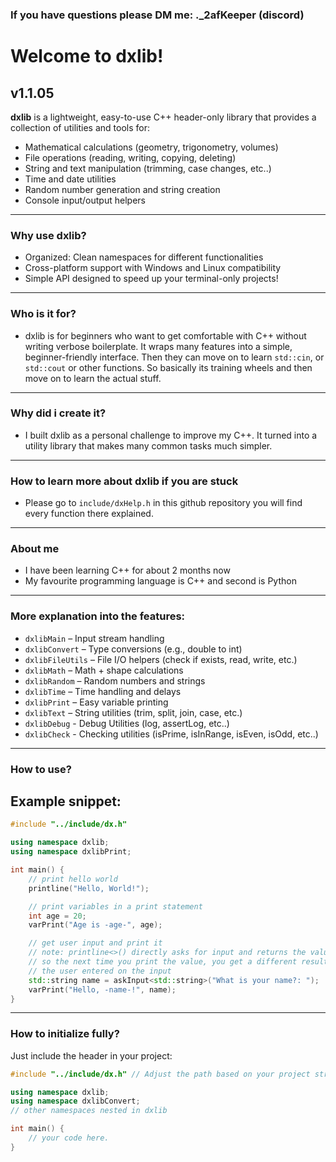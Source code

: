 ### If you have questions please DM me: ._2afKeeper (discord)

# Welcome to dxlib!
## v1.1.05

**dxlib** is a lightweight, easy-to-use C++ header-only library that provides a collection of utilities and tools for:

- Mathematical calculations (geometry, trigonometry, volumes)
- File operations (reading, writing, copying, deleting)
- String and text manipulation (trimming, case changes, etc..)
- Time and date utilities
- Random number generation and string creation
- Console input/output helpers

---

### Why use dxlib?

- Organized: Clean namespaces for different functionalities
- Cross-platform support with Windows and Linux compatibility
- Simple API designed to speed up your terminal-only projects!

---

### Who is it for?

- dxlib is for beginners who want to get comfortable with C++
without writing verbose boilerplate. It wraps many features into a simple, beginner-friendly interface.
Then they can move on to learn `std::cin`, or `std::cout` or other functions. So basically its
training wheels and then move on to learn the actual stuff.

---

### Why did i create it?

- I built dxlib as a personal challenge to improve my C++.
It turned into a utility library that makes many common tasks much simpler.

---

### How to learn more about dxlib if you are stuck

- Please go to ``include/dxHelp.h`` in this github repository
you will find every function there explained.

---

### About me

- I have been learning C++ for about 2 months now
- My favourite programming language is C++ and second is Python

---

### More explanation into the features:

- `dxlibMain` – Input stream handling
- `dxlibConvert` – Type conversions (e.g., double to int)
- `dxlibFileUtils` – File I/O helpers (check if exists, read, write, etc.)
- `dxlibMath` – Math + shape calculations
- `dxlibRandom` – Random numbers and strings
- `dxlibTime` – Time handling and delays
- `dxlibPrint` – Easy variable printing
- `dxlibText` – String utilities (trim, split, join, case, etc.)
- `dxlibDebug` - Debug Utilities (log, assertLog, etc..)
- `dxlibCheck` - Checking utilities (isPrime, isInRange, isEven, isOdd, etc..)

---

### How to use?
## Example snippet:

```cpp
#include "../include/dx.h"

using namespace dxlib;
using namespace dxlibPrint;

int main() {
    // print hello world
    printline("Hello, World!");

    // print variables in a print statement
    int age = 20;
    varPrint("Age is -age-", age);

    // get user input and print it
    // note: printline<>() directly asks for input and returns the value,
    // so the next time you print the value, you get a different result depending on what
    // the user entered on the input
    std::string name = askInput<std::string>("What is your name?: ");
    varPrint("Hello, -name-!", name);
}
```

---

### How to initialize fully?

Just include the header in your project:

```cpp
#include "../include/dx.h" // Adjust the path based on your project structure or compiler-type (it might be different)

using namespace dxlib;  
using namespace dxlibConvert;
// other namespaces nested in dxlib

int main() {
    // your code here.
}
```
